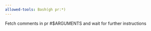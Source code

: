 ```yaml
---
allowed-tools: Bash(gh pr:*)
---
```


Fetch comments in pr #$ARGUMENTS and wait for further instructions
